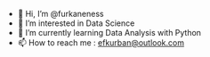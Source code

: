 - 👋 Hi, I’m @furkaneness
- 👀 I’m interested in Data Science
- 🌱 I’m currently learning Data Analysis with Python
- 📫 How to reach me : efkurban@outlook.com

<!---
furkaneness/furkaneness is a ✨ special ✨ repository because its `README.md` (this file) appears on your GitHub profile.
You can click the Preview link to take a look at your changes.
--->
